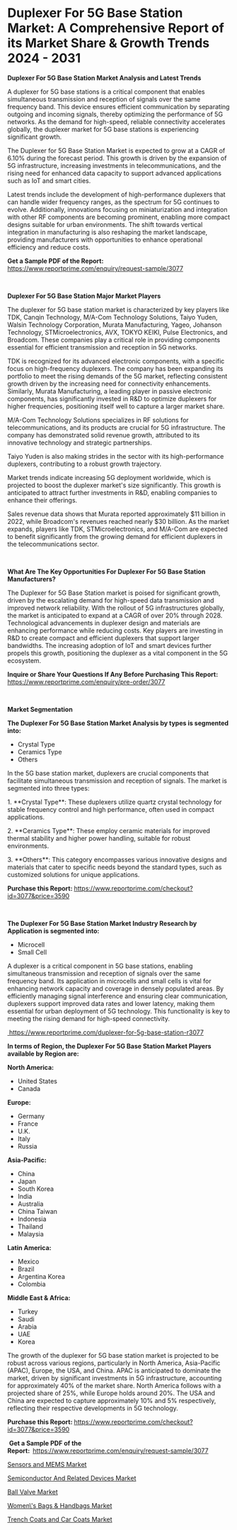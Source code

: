 <p><h1>Duplexer For 5G Base Station Market: A Comprehensive Report of its Market Share & Growth Trends 2024 - 2031</h1></p><p><strong>Duplexer For 5G Base Station Market Analysis and Latest Trends</strong></p>
<p><p>A duplexer for 5G base stations is a critical component that enables simultaneous transmission and reception of signals over the same frequency band. This device ensures efficient communication by separating outgoing and incoming signals, thereby optimizing the performance of 5G networks. As the demand for high-speed, reliable connectivity accelerates globally, the duplexer market for 5G base stations is experiencing significant growth.</p><p>The Duplexer for 5G Base Station Market is expected to grow at a CAGR of 6.10% during the forecast period. This growth is driven by the expansion of 5G infrastructure, increasing investments in telecommunications, and the rising need for enhanced data capacity to support advanced applications such as IoT and smart cities. </p><p>Latest trends include the development of high-performance duplexers that can handle wider frequency ranges, as the spectrum for 5G continues to evolve. Additionally, innovations focusing on miniaturization and integration with other RF components are becoming prominent, enabling more compact designs suitable for urban environments. The shift towards vertical integration in manufacturing is also reshaping the market landscape, providing manufacturers with opportunities to enhance operational efficiency and reduce costs.</p></p>
<p><strong>Get a Sample PDF of the Report:&nbsp;</strong> <a href="https://www.reportprime.com/enquiry/request-sample/3077">https://www.reportprime.com/enquiry/request-sample/3077</a></p>
<p>&nbsp;</p>
<p><strong>Duplexer For 5G Base Station Major Market Players</strong></p>
<p><p>The duplexer for 5G base station market is characterized by key players like TDK, Canqin Technology, M/A-Com Technology Solutions, Taiyo Yuden, Walsin Technology Corporation, Murata Manufacturing, Yageo, Johanson Technology, STMicroelectronics, AVX, TOKYO KEIKI, Pulse Electronics, and Broadcom. These companies play a critical role in providing components essential for efficient transmission and reception in 5G networks.</p><p>TDK is recognized for its advanced electronic components, with a specific focus on high-frequency duplexers. The company has been expanding its portfolio to meet the rising demands of the 5G market, reflecting consistent growth driven by the increasing need for connectivity enhancements. Similarly, Murata Manufacturing, a leading player in passive electronic components, has significantly invested in R&D to optimize duplexers for higher frequencies, positioning itself well to capture a larger market share.</p><p>M/A-Com Technology Solutions specializes in RF solutions for telecommunications, and its products are crucial for 5G infrastructure. The company has demonstrated solid revenue growth, attributed to its innovative technology and strategic partnerships. </p><p>Taiyo Yuden is also making strides in the sector with its high-performance duplexers, contributing to a robust growth trajectory.</p><p>Market trends indicate increasing 5G deployment worldwide, which is projected to boost the duplexer market's size significantly. This growth is anticipated to attract further investments in R&D, enabling companies to enhance their offerings.</p><p>Sales revenue data shows that Murata reported approximately $11 billion in 2022, while Broadcom's revenues reached nearly $30 billion. As the market expands, players like TDK, STMicroelectronics, and M/A-Com are expected to benefit significantly from the growing demand for efficient duplexers in the telecommunications sector.</p></p>
<p>&nbsp;</p>
<p><strong>What Are The Key Opportunities For Duplexer For 5G Base Station Manufacturers?</strong></p>
<p><p>The Duplexer for 5G Base Station market is poised for significant growth, driven by the escalating demand for high-speed data transmission and improved network reliability. With the rollout of 5G infrastructures globally, the market is anticipated to expand at a CAGR of over 20% through 2028. Technological advancements in duplexer design and materials are enhancing performance while reducing costs. Key players are investing in R&D to create compact and efficient duplexers that support larger bandwidths. The increasing adoption of IoT and smart devices further propels this growth, positioning the duplexer as a vital component in the 5G ecosystem.</p></p>
<p><strong>Inquire or Share Your Questions If Any Before Purchasing This Report:</strong> <a href="https://www.reportprime.com/enquiry/pre-order/3077">https://www.reportprime.com/enquiry/pre-order/3077</a></p>
<p>&nbsp;</p>
<p><strong>Market Segmentation</strong></p>
<p><strong>The Duplexer For 5G Base Station Market Analysis by types is segmented into:</strong></p>
<p><ul><li>Crystal Type</li><li>Ceramics Type</li><li>Others</li></ul></p>
<p><p>In the 5G base station market, duplexers are crucial components that facilitate simultaneous transmission and reception of signals. The market is segmented into three types: </p><p>1. **Crystal Type**: These duplexers utilize quartz crystal technology for stable frequency control and high performance, often used in compact applications.</p><p>   </p><p>2. **Ceramics Type**: These employ ceramic materials for improved thermal stability and higher power handling, suitable for robust environments.</p><p>   </p><p>3. **Others**: This category encompasses various innovative designs and materials that cater to specific needs beyond the standard types, such as customized solutions for unique applications.</p></p>
<p><strong>Purchase this Report:&nbsp;</strong><a href="https://www.reportprime.com/checkout?id=3077&price=3590">https://www.reportprime.com/checkout?id=3077&price=3590</a></p>
<p>&nbsp;</p>
<p><strong>The Duplexer For 5G Base Station Market Industry Research by Application is segmented into:</strong></p>
<p><ul><li>Microcell</li><li>Small Cell</li></ul></p>
<p><p>A duplexer is a critical component in 5G base stations, enabling simultaneous transmission and reception of signals over the same frequency band. Its application in microcells and small cells is vital for enhancing network capacity and coverage in densely populated areas. By efficiently managing signal interference and ensuring clear communication, duplexers support improved data rates and lower latency, making them essential for urban deployment of 5G technology. This functionality is key to meeting the rising demand for high-speed connectivity.</p></p>
<p><a href="https://www.reportprime.com/duplexer-for-5g-base-station-r3077">&nbsp;https://www.reportprime.com/duplexer-for-5g-base-station-r3077</a></p>
<p><strong>In terms of Region, the Duplexer For 5G Base Station Market Players available by Region are:</strong></p>
<p>
    <p> <strong> North America: </strong>
        <ul>
            <li>United States</li>
            <li>Canada</li>
        </ul>
        </p> 
    <p> <strong> Europe: </strong>
        <ul>
            <li>Germany</li>
            <li>France</li>
            <li>U.K.</li>
            <li>Italy</li>
            <li>Russia</li>
        </ul>
        </p> 
    <p> <strong> Asia-Pacific: </strong>
        <ul>
            <li>China</li>
            <li>Japan</li>
            <li>South Korea</li>
            <li>India</li>
            <li>Australia</li>
            <li>China Taiwan</li>
            <li>Indonesia</li>
            <li>Thailand</li>
            <li>Malaysia</li>
        </ul>
        </p> 
    <p> <strong> Latin America: </strong>
        <ul>
            <li>Mexico</li>
            <li>Brazil</li>
            <li>Argentina Korea</li>
            <li>Colombia</li>
        </ul>
        </p> 
    <p> <strong> Middle East & Africa: </strong>
        <ul>
            <li>Turkey</li>
            <li>Saudi</li>
            <li>Arabia</li>
            <li>UAE</li>
            <li>Korea</li>
        </ul>
    </p>
    </p>
<p><p>The growth of the duplexer for 5G base station market is projected to be robust across various regions, particularly in North America, Asia-Pacific (APAC), Europe, the USA, and China. APAC is anticipated to dominate the market, driven by significant investments in 5G infrastructure, accounting for approximately 40% of the market share. North America follows with a projected share of 25%, while Europe holds around 20%. The USA and China are expected to capture approximately 10% and 5% respectively, reflecting their respective developments in 5G technology.</p></p>
<p><strong>Purchase this Report: </strong><a href="https://www.reportprime.com/checkout?id=3077&price=3590">https://www.reportprime.com/checkout?id=3077&price=3590</a></p>
<p>&nbsp;<strong>Get a Sample PDF of the Report:&nbsp;&nbsp;</strong><a href="https://www.reportprime.com/enquiry/request-sample/3077">https://www.reportprime.com/enquiry/request-sample/3077</a></p>
<p><strong></strong></p>
<p><p><a href="https://github.com/NargisHussain75/Market-Research-Report-List-1/blob/main/sensors-and-mems-market.md">Sensors and MEMS Market</a></p><p><a href="https://github.com/FlorianWolf90/Market-Research-Report-List-1/blob/main/semiconductor-and-related-devices-market.md">Semiconductor And Related Devices Market</a></p><p><a href="https://www.linkedin.com/pulse/ball-valve-market-size-growth-trends-industry-analysis-ml2lf?trackingId=w8hLqR6QTEu83%2BmSR6XKDw%3D%3D">Ball Valve Market</a></p><p><a href="https://issuu.com/reportprime-2/docs/womens-bags-handbags-market-size-20_94fa0cf60944f7">Women\'s Bags & Handbags Market</a></p><p><a href="https://issuu.com/reportprime-2/docs/trench-coats-and-car-coats-market-s_bf13bd0c6fb907">Trench Coats and Car Coats Market</a></p></p>